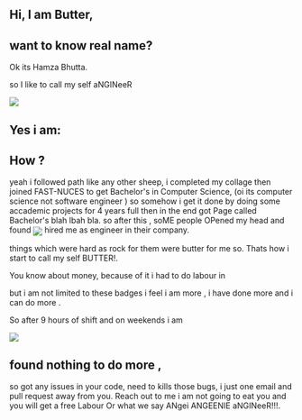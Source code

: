 
## Hi, I am Butter,
## want to know real name? 
Ok its Hamza Bhutta.

so I like to call my self aNGINeeR  

<img align="center" src="https://github.com/mayankchaudhary26/Cool-Readme-ideas/blob/master/data/trust%20me.gif" />
<br>

## Yes i am:

## How ? 
yeah i followed path like any other sheep, i completed my collage then joined FAST-NUCES to get Bachelor's in Computer Science,  (oi its computer science not software engineer )
so somehow i get it done by doing some accademic projects for 4 years full then in the end got Page called Bachelor's blah lbah bla. so after this , 
soME people OPened my head and found <img align="center" src="https://github.com/mayankchaudhary26/Cool-Readme-ideas/blob/master/data/tenor.gif" /> 
hired me as engineer in their company.

things which were hard as rock for them were butter for me so. Thats how i start to call my self BUTTER!. 

You know about money, because of it i had to do labour in 



but i am not limited to these badges i feel i am more , i have done more and i can do more . 

So after 9 hours of shift and on weekends i am 

<img align="center" src="https://i.giphy.com/RThN0hOS2GO4M.gif" /></p>
## found nothing to do more ,

so  got any issues in your code, need to kills those bugs, i just one email and  pull request away from you.
Reach out to me i am not going to eat you and you will get a free Labour Or what we say ANgei ANGEENIE aNGINeeR!!!.



